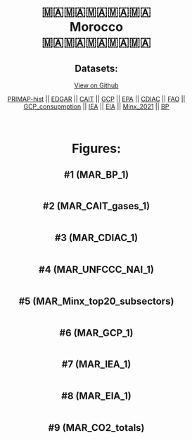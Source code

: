 
<center>
<h1 align="center">
🇲🇦🇲🇦🇲🇦🇲🇦🇲🇦
<br>
Morocco
<br>
🇲🇦🇲🇦🇲🇦🇲🇦🇲🇦
</h1>
<h2>Datasets:</h2>
<p><a href="https://github.com/dquintani/GreenhouseData/tree/master/country_data/MAR_Morocco/data">View on Github</a>
<br></p><p><a href="data/MAR_PRIMAP-hist.csv">PRIMAP-hist</a> || <a href="data/MAR_EDGAR.csv">EDGAR</a> || <a href="data/MAR_CAIT.csv">CAIT</a> || <a href="data/MAR_GCP.csv">GCP</a> || <a href="data/MAR_EPA.csv">EPA</a> || <a href="data/MAR_CDIAC.csv">CDIAC</a> || <a href="data/MAR_FAO.csv">FAO</a> || <a href="data/MAR_GCP_consupmption.csv">GCP_consupmption</a> || <a href="data/MAR_IEA.csv">IEA</a> || <a href="data/MAR_EIA.csv">EIA</a> || <a href="data/MAR_Minx_2021.csv">Minx_2021</a> || <a href="data/MAR_BP.csv">BP</a></p><p><br></p>
<h1>Figures:</h1><h2>#1 (MAR_BP_1)</h2>
<p><img alt="" src="figures/MAR_BP_1.png" /></p><h2>#2 (MAR_CAIT_gases_1)</h2>
<p><img alt="" src="figures/MAR_CAIT_gases_1.png" /></p><h2>#3 (MAR_CDIAC_1)</h2>
<p><img alt="" src="figures/MAR_CDIAC_1.png" /></p><h2>#4 (MAR_UNFCCC_NAI_1)</h2>
<p><img alt="" src="figures/MAR_UNFCCC_NAI_1.png" /></p><h2>#5 (MAR_Minx_top20_subsectors)</h2>
<p><img alt="" src="figures/MAR_Minx_top20_subsectors.png" /></p><h2>#6 (MAR_GCP_1)</h2>
<p><img alt="" src="figures/MAR_GCP_1.png" /></p><h2>#7 (MAR_IEA_1)</h2>
<p><img alt="" src="figures/MAR_IEA_1.png" /></p><h2>#8 (MAR_EIA_1)</h2>
<p><img alt="" src="figures/MAR_EIA_1.png" /></p><h2>#9 (MAR_CO2_totals)</h2>
<p><img alt="" src="figures/MAR_CO2_totals.png" /></p>